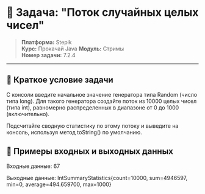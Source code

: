 # 🎯 Задача: "Поток случайных целых чисел"

> **Платформа:** Stepik  
> **Курс:** Прокачай Java 
> **Модуль:** Стримы  
> **Номер задачи:** 7.2.4

---

## 📝 Краткое условие задачи

С консоли введите начальное значение генератора типа Random (число типа long). Для такого генератора создайте поток из 10000 целых чисел (типа int), равномерно распределенных в диапазоне от 0 до 1000 (включительно).

Подсчитайте сводную статистику по этому потоку и выведите на консоль, используя метод toString() по умолчанию.

## 🎪 Примеры входных и выходных данных

Входные данные:
67

Выходные данные: 
IntSummaryStatistics{count=10000, sum=4946597, min=0, average=494.659700, max=1000}
